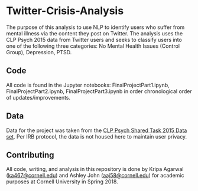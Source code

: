 # Twitter-Crisis-Analysis
The purpose of this analysis to use NLP to identify users who suffer from mental illness via the content they post on Twitter. The analysis uses the CLP Psych 2015 data from Twitter users and seeks to classify users into one of the following three categories: No Mental Health Issues (Control Group), Depression, PTSD. 

## Code
All code is found in the Jupyter notebooks: FinalProjectPart1.ipynb,  FinalProjectPart2.ipynb,  FinalProjectPart3.ipynb in order chronological order of updates/improvements. 

## Data
Data for the project was taken from the [CLP Psych Shared Task 2015 Data set](http://www.cs.jhu.edu/~mdredze/datasets/clpsych_shared_task_2015/). Per IRB protocol, the data is not housed here to maintain user privacy. 


## Contributing
All code, writing, and analysis in this repository is done by Kripa Agarwal (ka467@cornell.edu) and Ashley John (aaj58@cornell.edu) for academic purposes at Cornell University in Spring 2018. 

